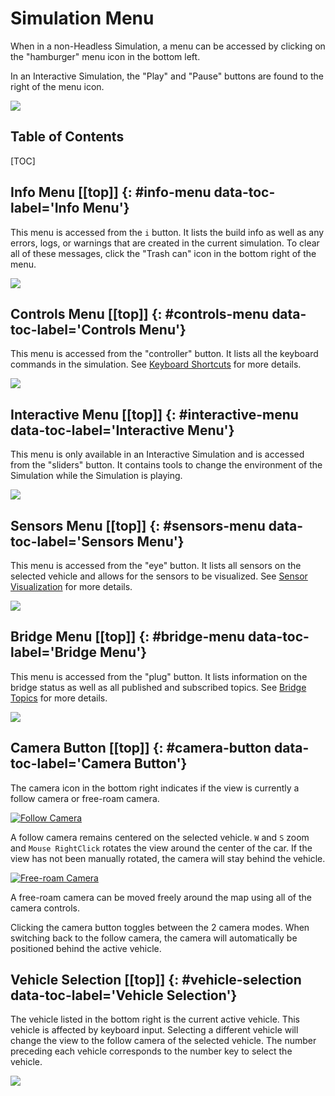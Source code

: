 # <a name="top"></a>Simulation Menu
When in a non-Headless Simulation, a menu can be accessed by clicking on the "hamburger" menu icon in the bottom left.

In an Interactive Simulation, the "Play" and "Pause" buttons are found to the right of the menu icon.

[![](images/simulation-screen.png)](images/full_size_images/simulation-screen.png)

<h2>Table of Contents</h2>
[TOC]

## Info Menu [[top]] {: #info-menu data-toc-label='Info Menu'}
This menu is accessed from the `i` button. 
It lists the build info as well as any errors, logs, or warnings that are created in the current simulation. 
To clear all of these messages, click the "Trash can" icon in the bottom right of the menu.

[![](images/info-menu.png)](images/full_size_images/info-menu.png)

## Controls Menu [[top]] {: #controls-menu data-toc-label='Controls Menu'}
This menu is accessed from the "controller" button. 
It lists all the keyboard commands in the simulation. 
See [Keyboard Shortcuts](keyboard-shortcuts.md) for more details.

[![](images/controls-menu.png)](images/full_size_images/controls-menu.png)

## Interactive Menu [[top]] {: #interactive-menu data-toc-label='Interactive Menu'}
This menu is only available in an Interactive Simulation and is accessed from the "sliders" button. 
It contains tools to change the environment of the Simulation while the Simulation is playing.

[![](images/interactive-menu.png)](images/full_size_images/interactive-menu.png)

## Sensors Menu [[top]] {: #sensors-menu data-toc-label='Sensors Menu'}
This menu is accessed from the "eye" button. 
It lists all sensors on the selected vehicle and allows for the sensors to be visualized. 
See [Sensor Visualization](sensor-visualizers.md) for more details.

[![](images/visualizer-menu.png)](images/full_size_images/visualizer-menu.png)

## Bridge Menu [[top]] {: #bridge-menu data-toc-label='Bridge Menu'}
This menu is accessed from the "plug" button. 
It lists information on the bridge status as well as all published and subscribed topics. 
See [Bridge Topics](bridge-connection-ui.md) for more details.

[![](images/bridge-ui.png)](images/full_size_images/bridge-ui.png)

## Camera Button [[top]] {: #camera-button data-toc-label='Camera Button'}
The camera icon in the bottom right indicates if the view is currently a follow camera or free-roam camera. 

[![Follow Camera](images/locked-camera.png)](images/full_size_images/locked-camera.png)

A follow camera remains centered on the selected vehicle. `W` and `S` zoom and `Mouse RightClick` rotates the view around the center of the car. 
If the view has not been manually rotated, the camera will stay behind the vehicle.

[![Free-roam Camera](images/unlocked-camera.png)](images/full_size_images/unlocked-camera.png)

A free-roam camera can be moved freely around the map using all of the camera controls.

Clicking the camera button toggles between the 2 camera modes. 
When switching back to the follow camera, the camera will automatically be positioned behind the active vehicle.

## Vehicle Selection [[top]] {: #vehicle-selection data-toc-label='Vehicle Selection'}
The vehicle listed in the bottom right is the current active vehicle. 
This vehicle is affected by keyboard input. 
Selecting a different vehicle will change the view to the follow camera of the selected vehicle. 
The number preceding each vehicle corresponds to the number key to select the vehicle.

[![](images/vehicle-selection.png)](images/full_size_images/vehicle-selection.png)